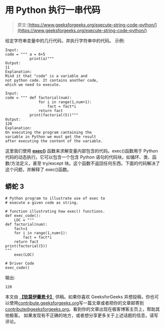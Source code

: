 # 用 Python 执行一串代码

> 原文:[https://www.geeksforgeeks.org/execute-string-code-python/](https://www.geeksforgeeks.org/execute-string-code-python/)

给定字符串变量中的几行代码，并执行字符串中的代码。
示例:

```
Input:
code = """ a = 6+5
           print(a)"""
Output:
11
Explanation:
Mind it that "code" is a variable and
not python code. It contains another code, 
which we need to execute.

Input:
code = """ def factorial(num):
               for i in range(1,num+1):
                   fact = fact*i
               return fact
           print(factorial(5))"""
Output:
120
Explanation:
On executing the program cantaining the 
variable in Python we must get the result 
after executing the content of the variable.
```

这里我们使用 [**exec()**](https://www.geeksforgeeks.org/exec-in-python/) 函数来求解变量内部包含的代码。exec()函数用于 Python 代码的动态执行。它可以包含一个包含 Python 语句的代码块，如循环、类、函数/方法定义，甚至 try/except 块。这个函数不返回任何东西。下面的代码解决了这个问题，并解释了 exec()函数。

## 蟒蛇 3

```
# Python program to illustrate use of exec to
# execute a given code as string.

# function illustrating how exec() functions.
def exec_code():
    LOC = """
def factorial(num):
    fact=1
    for i in range(1,num+1):
        fact = fact*i
    return fact
print(factorial(5))
"""
    exec(LOC)

# Driver Code
exec_code()
```

输出:

```
120
```

本文由 [**【钦莫伊蕾恩卡】**](https://www.linkedin.com/in/lenkachinmoy/) 供稿。如果你喜欢 GeeksforGeeks 并想投稿，你也可以使用[contribute.geeksforgeeks.org](http://www.contribute.geeksforgeeks.org)写一篇文章或者把你的文章邮寄到 contribute@geeksforgeeks.org。看到你的文章出现在极客博客主页上，帮助其他极客。
如果发现有不正确的地方，或者想分享更多关于上述话题的信息，请写评论。